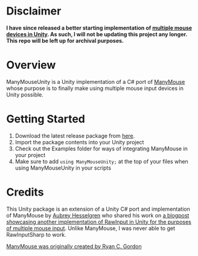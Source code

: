 # Disclaimer
**I have since released a better starting implementation of [multiple mouse devices in Unity](https://github.com/jackyyang09/Multi-Mouse-Unity). As such, I will not be updating this project any longer. This repo will be left up for archival purposes.**

# Overview
ManyMouseUnity is a Unity implementation of a C# port of [ManyMouse](https://icculus.org/manymouse/) whose purpose is to finally make using multiple mouse input devices in Unity possible.

# Getting Started
1. Download the latest release package from [here](https://github.com/jackyyang09/Many-Mouse-Unity/releases).
2. Import the package contents into your Unity project
3. Check out the Examples folder for ways of integrating ManyMouse in your project
4. Make sure to add `using ManyMouseUnity;` at the top of your files when using ManyMouseUnity in your scripts

# Credits 
This Unity package is an extension of a Unity C# port and implementation of ManyMouse by [Aubrey Hesselgren](https://github.com/HilariousCow) who shared his work on [a blogpost showcasing another implementation of RawInput in Unity for the purposes of multiple mouse input](https://alastaira.wordpress.com/2015/08/04/multiple-mice-input-in-unity/). Unlike ManyMouse, I was never able to get RawInputSharp to work.

[ManyMouse was originally created by Ryan C. Gordon](https://github.com/icculus/manymouse)
